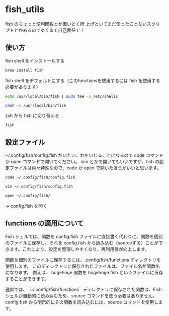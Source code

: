 # fish_utils
fish のちょっと便利関数とか置いとく所
上げといてまだ使ったことないスクリプトとかあるのであくまで自己責任で！

## 使い方
fish shell をインストールする
```sh
brew install fish
```

fish shell をデフォルトにする（このfunctionsを使用するには fish を使用する必要があります）
```sh
echo /usr/local/bin/fish | sudo tee -a /etc/shells
```
```sh
chsh -s /usr/local/bin/fish
```

zsh から fish に切り替える
```sh
fish
```

## 設定ファイル
~/.config/fish/config.fish
だいたいこれをいじることになるので code コマンドか open コマンドで開いてください。
vim とかで開いてもいいですが、fish の設定ファイルは色々特殊なので、code か open で開いたほうがいいと思います。

```sh
code ~/.config/fish/config.fish
```

```sh
vim ~/.config/fish/config.fish
```

```sh
open ~/.config/fish/
```
→ config.fish を開く

## functions の適用について
Fish シェルでは、関数を config.fish ファイルに直接書く代わりに、関数を個別のファイルに保存し、それを config.fish から読み込む（sourceする）ことができます。これにより、設定を整理しやすくなり、再利用性が向上します。

関数を個別のファイルに保存するには、.config/fish/functions ディレクトリを使用します。
このディレクトリに保存されたファイルは、ファイル名が関数名になります。
例えば、 hogehoge 関数を hogehoge.fish というファイルに保存することができます。

通常では、 `~/.config/fish/functions`` ディレクトリに保存された関数は、Fish シェルが自動的に読み込むため、source コマンドを使う必要はありません。
config.fish から明示的にその関数を読み込むには、source コマンドを使用します。
